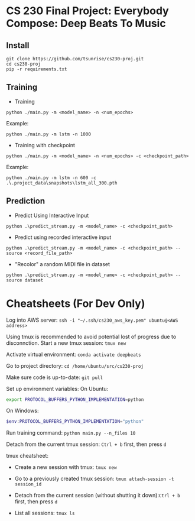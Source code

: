 # CS 230 Final Project: Everybody Compose: Deep Beats To Music 

## Install
```
git clone https://github.com/tsunrise/cs230-proj.git
cd cs230-proj
pip -r requirements.txt
```
## Training
- Training
```
python ./main.py -m <model_name> -n <num_epochs>
```
Example: 
```
python ./main.py -m lstm -n 1000
```
- Training with checkpoint
```
python ./main.py -m <model_name> -n <num_epochs> -c <checkpoint_path>
```
Example:
```
python ./main.py -m lstm -n 600 -c .\.project_data\snapshots\lstm_all_300.pth
```
## Prediction
- Predict Using Interactive Input
```
python .\predict_stream.py -m <model_name> -c <checkpoint_path>
```
- Predict using recorded interactive input
```
python .\predict_stream.py -m <model_name> -c <checkpoint_path> --source <record_file_path>
```
- "Recolor" a random MIDI file in dataset
```
python .\predict_stream.py -m <model_name> -c <checkpoint_path> --source dataset
```

# Cheatsheets (For Dev Only)

Log into AWS server:
`ssh -i "~/.ssh/cs230_aws_key.pem" ubuntu@<AWS address>`

Using tmux is recommended to avoid potential lost of progress due to disconnction. Start a new tmux session:
`tmux new`

Activate virtual environment:
`conda activate deepbeats`

Go to project directory:
`cd /home/ubuntu/src/cs230-proj`

Make sure code is up-to-date:
`git pull`

Set up environment variables:
On Ubuntu:

```sh
export PROTOCOL_BUFFERS_PYTHON_IMPLEMENTATION=python
```

On Windows:

```powershell
$env:PROTOCOL_BUFFERS_PYTHON_IMPLEMENTATION="python"
```

Run training command:
`python main.py --n_files 10`

Detach from the current tmux session: `Ctrl + b` first, then press `d`



tmux cheatsheet:

* Create a new session with tmux: `tmux new`

* Go to a previously created tmux session: `tmux attach-session -t session_id`

* Detach from the current session (without shutting it down):`Ctrl + b` first, then press `d`

* List all sessions: `tmux ls`
